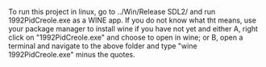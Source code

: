 To run this project in linux, go to ../Win/Release SDL2/ and run 1992PidCreole.exe as a WINE app. If you do not know what tht means, use your package manager to install wine if you have not yet and either A, right click on "1992PidCreole.exe" and choose to open in wine; or B, open a terminal and navigate to the above folder and type "wine 1992PidCreole.exe" minus the quotes.
